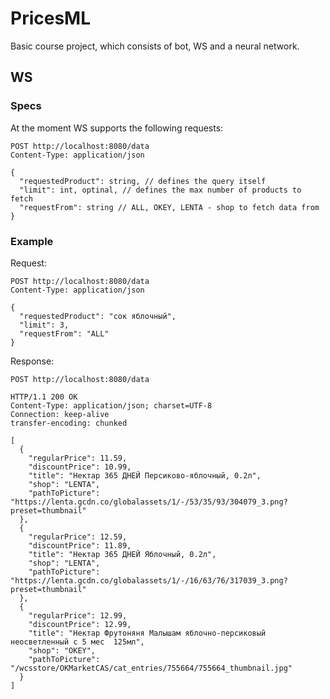 # PricesML
Basic course project, which consists of bot, WS and a neural network.

## WS 
### Specs
At the moment WS supports the following requests:
```http request
POST http://localhost:8080/data
Content-Type: application/json

{
  "requestedProduct": string, // defines the query itself
  "limit": int, optinal, // defines the max number of products to fetch 
  "requestFrom": string // ALL, OKEY, LENTA - shop to fetch data from
}
```

### Example
Request:
```http request
POST http://localhost:8080/data
Content-Type: application/json

{
  "requestedProduct": "сок яблочный",
  "limit": 3,
  "requestFrom": "ALL"
}
```

Response:
```http request
POST http://localhost:8080/data

HTTP/1.1 200 OK
Content-Type: application/json; charset=UTF-8
Connection: keep-alive
transfer-encoding: chunked

[
  {
    "regularPrice": 11.59,
    "discountPrice": 10.99,
    "title": "Нектар 365 ДНЕЙ Персиково-яблочный, 0.2л",
    "shop": "LENTA",
    "pathToPicture": "https://lenta.gcdn.co/globalassets/1/-/53/35/93/304079_3.png?preset=thumbnail"
  },
  {
    "regularPrice": 12.59,
    "discountPrice": 11.89,
    "title": "Нектар 365 ДНЕЙ Яблочный, 0.2л",
    "shop": "LENTA",
    "pathToPicture": "https://lenta.gcdn.co/globalassets/1/-/16/63/76/317039_3.png?preset=thumbnail"
  },
  {
    "regularPrice": 12.99,
    "discountPrice": 12.99,
    "title": "Нектар Фрутоняня Малышам яблочно-персиковый неосветленный с 5 мес  125мл",
    "shop": "OKEY",
    "pathToPicture": "/wcsstore/OKMarketCAS/cat_entries/755664/755664_thumbnail.jpg"
  }
]
```

